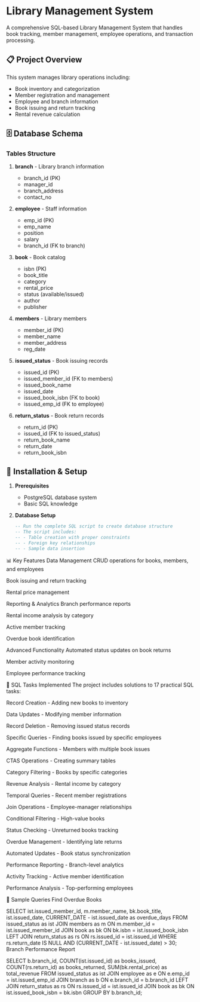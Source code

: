 # Library Management System

A comprehensive SQL-based Library Management System that handles book tracking, member management, employee operations, and transaction processing.

## 📋 Project Overview

This system manages library operations including:
- Book inventory and categorization
- Member registration and management
- Employee and branch information
- Book issuing and return tracking
- Rental revenue calculation

## 🗄️ Database Schema

### Tables Structure

1. **branch** - Library branch information
   - branch_id (PK)
   - manager_id
   - branch_address
   - contact_no

2. **employee** - Staff information
   - emp_id (PK)
   - emp_name
   - position
   - salary
   - branch_id (FK to branch)

3. **book** - Book catalog
   - isbn (PK)
   - book_title
   - category
   - rental_price
   - status (available/issued)
   - author
   - publisher

4. **members** - Library members
   - member_id (PK)
   - member_name
   - member_address
   - reg_date

5. **issued_status** - Book issuing records
   - issued_id (PK)
   - issued_member_id (FK to members)
   - issued_book_name
   - issued_date
   - issued_book_isbn (FK to book)
   - issued_emp_id (FK to employee)

6. **return_status** - Book return records
   - return_id (PK)
   - issued_id (FK to issued_status)
   - return_book_name
   - return_date
   - return_book_isbn

## 🔧 Installation & Setup

1. **Prerequisites**
   - PostgreSQL database system
   - Basic SQL knowledge

2. **Database Setup**
   ```sql
   -- Run the complete SQL script to create database structure
   -- The script includes:
   -- - Table creation with proper constraints
   -- - Foreign key relationships
   -- - Sample data insertion
📊 Key Features
Data Management
CRUD operations for books, members, and employees

Book issuing and return tracking

Rental price management

Reporting & Analytics
Branch performance reports

Rental income analysis by category

Active member tracking

Overdue book identification

Advanced Functionality
Automated status updates on book returns

Member activity monitoring

Employee performance tracking

🚀 SQL Tasks Implemented
The project includes solutions to 17 practical SQL tasks:

Record Creation - Adding new books to inventory

Data Updates - Modifying member information

Record Deletion - Removing issued status records

Specific Queries - Finding books issued by specific employees

Aggregate Functions - Members with multiple book issues

CTAS Operations - Creating summary tables

Category Filtering - Books by specific categories

Revenue Analysis - Rental income by category

Temporal Queries - Recent member registrations

Join Operations - Employee-manager relationships

Conditional Filtering - High-value books

Status Checking - Unreturned books tracking

Overdue Management - Identifying late returns

Automated Updates - Book status synchronization

Performance Reporting - Branch-level analytics

Activity Tracking - Active member identification

Performance Analysis - Top-performing employees

📝 Sample Queries
Find Overdue Books

SELECT 
    ist.issued_member_id,
    m.member_name,
    bk.book_title,
    ist.issued_date,
    CURRENT_DATE - ist.issued_date as overdue_days
FROM issued_status as ist
JOIN members as m ON m.member_id = ist.issued_member_id
JOIN book as bk ON bk.isbn = ist.issued_book_isbn
LEFT JOIN return_status as rs ON rs.issued_id = ist.issued_id
WHERE rs.return_date IS NULL
AND (CURRENT_DATE - ist.issued_date) > 30;
Branch Performance Report

SELECT 
    b.branch_id,
    COUNT(ist.issued_id) as books_issued,
    COUNT(rs.return_id) as books_returned,
    SUM(bk.rental_price) as total_revenue
FROM issued_status as ist
JOIN employee as e ON e.emp_id = ist.issued_emp_id
JOIN branch as b ON e.branch_id = b.branch_id
LEFT JOIN return_status as rs ON rs.issued_id = ist.issued_id
JOIN book as bk ON ist.issued_book_isbn = bk.isbn
GROUP BY b.branch_id;


